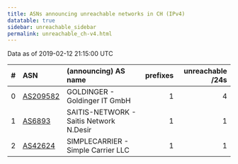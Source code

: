 ```yaml
---
title: ASNs announcing unreachable networks in CH (IPv4)
datatable: true
sidebar: unreachable_sidebar
permalink: unreachable_ch-v4.html
---
```


Data as of 2019-02-12 21:15:00 UTC


<div class="datatable-begin"></div>

|   # | ASN                                      | (announcing) AS name                    |   prefixes |   unreachable /24s |
|----:|:-----------------------------------------|:----------------------------------------|-----------:|-------------------:|
|   0 | [AS209582](unreachable_AS209582-v4.html) | GOLDINGER - Goldinger IT GmbH           |          1 |                  4 |
|   1 | [AS6893](unreachable_AS6893-v4.html)     | SAITIS-NETWORK - Saitis Network N.Desir |          1 |                  1 |
|   2 | [AS42624](unreachable_AS42624-v4.html)   | SIMPLECARRIER - Simple Carrier LLC      |          1 |                  1 |

<div class="datatable-end"></div>